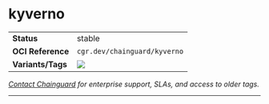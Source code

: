 <!--monopod:start-->
# kyverno
| | |
| - | - |
| **Status** | stable |
| **OCI Reference** | `cgr.dev/chainguard/kyverno` |
| **Variants/Tags** | ![](https://storage.googleapis.com/chainguard-images-build-outputs/summary/kyverno.svg) |

*[Contact Chainguard](https://www.chainguard.dev/chainguard-images) for enterprise support, SLAs, and access to older tags.*

---
<!--monopod:end-->
